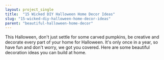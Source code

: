 ```yaml
---
layout: project_single
title:  "15 Wicked DIY Halloween Home Decor Ideas"
slug: "15-wicked-diy-halloween-home-decor-ideas"
parent: "beautiful-halloween-home-decor"
---
```

This Halloween, don't just settle for some carved pumpkins, be creative and decorate every part of your home for Halloween. It's only once in a year, so have fun and don't worry, we got you covered. Here are some beautiful decoration ideas you can build at home.